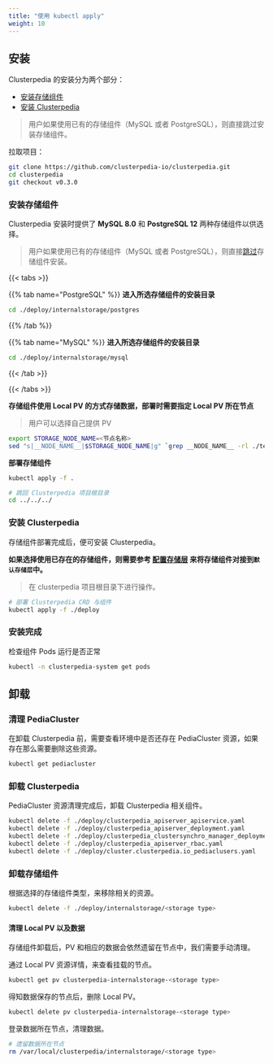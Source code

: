 ```yaml
---
title: "使用 kubectl apply"
weight: 10
---
```


## 安装
Clusterpedia 的安装分为两个部分：

* [安装存储组件](#安装存储组件)
* [安装 Clusterpedia](#安装-clusterpedia)

> 用户如果使用已有的存储组件（MySQL 或者 PostgreSQL），则直接跳过安装存储组件。

拉取项目：

```bash
git clone https://github.com/clusterpedia-io/clusterpedia.git
cd clusterpedia
git checkout v0.3.0
```

### 安装存储组件
Clusterpedia 安装时提供了 **MySQL 8.0** 和 **PostgreSQL 12** 两种存储组件以供选择。
> 用户如果使用已有的存储组件（MySQL 或者 PostgreSQL），则直接[跳过](#安装-clusterpedia)存储组件安装。

{{< tabs >}}

{{% tab name="PostgreSQL" %}}
**进入所选存储组件的安装目录**

```bash
cd ./deploy/internalstorage/postgres
```

{{% /tab %}}

{{% tab name="MySQL" %}}
**进入所选存储组件的安装目录**

```bash
cd ./deploy/internalstorage/mysql
```

{{< /tab >}}

{{< /tabs >}}

**存储组件使用 Local PV 的方式存储数据，部署时需要指定 Local PV 所在节点**

> 用户可以选择自己提供 PV

```bash
export STORAGE_NODE_NAME=<节点名称>
sed "s|__NODE_NAME__|$STORAGE_NODE_NAME|g" `grep __NODE_NAME__ -rl ./templates` > clusterpedia_internalstorage_pv.yaml
```

**部署存储组件**

```bash
kubectl apply -f .

# 跳回 Clusterpedia 项目根目录
cd ../../../
```

### 安装 Clusterpedia

存储组件部署完成后，便可安装 Clusterpedia。

**如果选择使用已存在的存储组件，则需要参考 [配置存储层](../configurate/configurate-internalstorage) 来将存储组件对接到`默认存储层`中。**

> 在 clusterpedia 项目根目录下进行操作。

```bash
# 部署 Clusterpedia CRD 与组件
kubectl apply -f ./deploy
```

### 安装完成

检查组件 Pods 运行是否正常

```bash
kubectl -n clusterpedia-system get pods
```

## 卸载

### 清理 PediaCluster

在卸载 Clusterpedia 前，需要查看环境中是否还存在 PediaCluster 资源，如果存在那么需要删除这些资源。

```bash
kubectl get pediacluster
```

### 卸载 Clusterpedia

PediaCluster 资源清理完成后，卸载 Clusterpedia 相关组件。

```bash
kubectl delete -f ./deploy/clusterpedia_apiserver_apiservice.yaml
kubectl delete -f ./deploy/clusterpedia_apiserver_deployment.yaml
kubectl delete -f ./deploy/clusterpedia_clustersynchro_manager_deployment.yaml
kubectl delete -f ./deploy/clusterpedia_apiserver_rbac.yaml
kubectl delete -f ./deploy/cluster.clusterpedia.io_pediaclusers.yaml
```

### 卸载存储组件

根据选择的存储组件类型，来移除相关的资源。

```bash
kubectl delete -f ./deploy/internalstorage/<storage type>
```

#### 清理 Local PV 以及数据

存储组件卸载后，PV 和相应的数据会依然遗留在节点中，我们需要手动清理。

通过 Local PV 资源详情，来查看挂载的节点。

```bash
kubectl get pv clusterpedia-internalstorage-<storage type>
```

得知数据保存的节点后，删除 Local PV。

```bash
kubectl delete pv clusterpedia-internalstorage-<storage type>
```

登录数据所在节点，清理数据。

```bash
# 遗留数据所在节点
rm /var/local/clusterpedia/internalstorage/<storage type>
```

